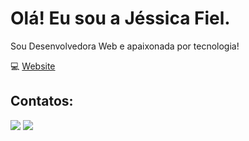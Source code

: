 # Olá! Eu sou a Jéssica Fiel.

Sou Desenvolvedora Web e apaixonada por tecnologia!



💻 [Website](https://portfolio-jessicafiel.vercel.app/) 



## Contatos:

<div>
<a href = "mailto:jessicagamafiel@gmail.com"><img src="https://img.shields.io/badge/Gmail-D14836?style=for-the-badge&logo=gmail&logoColor=white" target="_blank"></a>
<a href="[https://www.linkedin.com/in/seu-usuário-linkedln-aqui](https://www.linkedin.com/in/jessica-gama-fiel-09b55b140/)" target="_blank"><img src="https://img.shields.io/badge/-LinkedIn-%230077B5?style=for-the-badge&logo=linkedin&logoColor=white" target="_blank"></a>   
</div>


